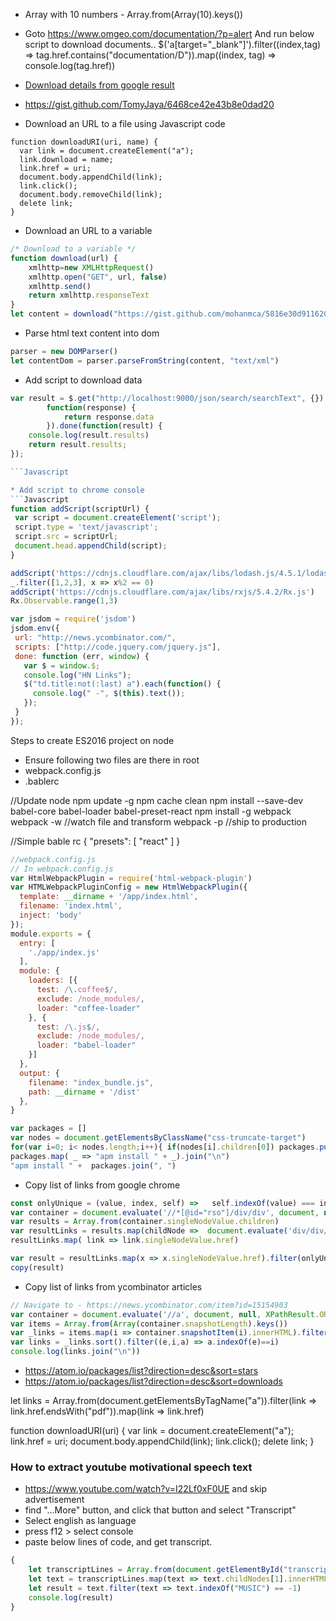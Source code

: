 * Array with 10 numbers - Array.from(Array(10).keys())
* Goto https://www.omgeo.com/documentation/?p=alert And run below script to download documents..
$('a[target="_blank"]').filter((index,tag) => tag.href.contains("documentation/D")).map((index, tag) => console.log(tag.href))

* [Download details from google result](https://github.com/mohanmca/MohanLearningGround/blob/master/src/main/js/google/tools/rip_google_results.js)

* https://gist.github.com/TomyJaya/6468ce42e43b8e0dad20


* Download an URL to a file using Javascript code
```
function downloadURI(uri, name) {
  var link = document.createElement("a");
  link.download = name;
  link.href = uri;
  document.body.appendChild(link);
  link.click();
  document.body.removeChild(link);
  delete link;
}
```
* Download an URL to a variable
```Javascript
/* Download to a variable */
function download(url) {
	xmlhttp=new XMLHttpRequest()
	xmlhttp.open("GET", url, false)
	xmlhttp.send()
	return xmlhttp.responseText
}
let content = download("https://gist.github.com/mohanmca/5816e30d911620c983302b13d7a187b4")
```

* Parse html text content into dom
```Javascript
parser = new DOMParser()
let contentDom = parser.parseFromString(content, "text/xml")
```
* Add script to download data
```Javascript
var result = $.get("http://localhost:9000/json/search/searchText", {}).done(
		function(response) {
			return response.data
		}).done(function(result) {
	console.log(result.results)
	return result.results;
});

```Javascript

* Add script to chrome console
```Javascript
function addScript(scriptUrl) {
 var script = document.createElement('script');
 script.type = 'text/javascript';
 script.src = scriptUrl;
 document.head.appendChild(script);
}
```

```Javascript
addScript('https://cdnjs.cloudflare.com/ajax/libs/lodash.js/4.5.1/lodash.js')
_.filter([1,2,3], x => x%2 == 0)
addScript('https://cdnjs.cloudflare.com/ajax/libs/rxjs/5.4.2/Rx.js')
Rx.Observable.range(1,3)
```

```Javascript
var jsdom = require('jsdom')
jsdom.env({
 url: "http://news.ycombinator.com/",
 scripts: ["http://code.jquery.com/jquery.js"],
 done: function (err, window) {
   var $ = window.$;
   console.log("HN Links");
   $("td.title:not(:last) a").each(function() {
     console.log(" -", $(this).text());
   });
 }
});
```

Steps to create ES2016 project on node

* Ensure following two files are there in root
* webpack.config.js
* .bablerc

//Update node
npm update -g
npm cache clean
npm install --save-dev babel-core babel-loader babel-preset-react
npm install -g webpack
webpack -w //watch file and transform
webpack -p //ship to production

//Simple bable rc
{
  "presets": [
    "react"
  ]
}

```Javascript
//webpack.config.js
// In webpack.config.js
var HtmlWebpackPlugin = require('html-webpack-plugin')
var HTMLWebpackPluginConfig = new HtmlWebpackPlugin({
  template: __dirname + '/app/index.html',
  filename: 'index.html',
  inject: 'body'
});
module.exports = {
  entry: [
    './app/index.js'
  ],
  module: {
    loaders: [{
      test: /\.coffee$/,
      exclude: /node_modules/,
      loader: "coffee-loader"
    }, {
      test: /\.js$/,
      exclude: /node_modules/,
      loader: "babel-loader"
    }]
  },
  output: {
    filename: "index_bundle.js",
    path: __dirname + '/dist'
  },
}
```
 
```Javascript
var packages = []
var nodes = document.getElementsByClassName("css-truncate-target")
for(var i=0; i< nodes.length;i++){ if(nodes[i].children[0]) packages.push(nodes[i].children[0].text) }
packages.map( _ => "apm install " + _).join("\n")
"apm install " +  packages.join(", ")
```


* Copy list of links from google chrome

```Javascript
const onlyUnique = (value, index, self) =>   self.indexOf(value) === index
var container = document.evaluate('//*[@id="rso"]/div/div', document, null, XPathResult.FIRST_ORDERED_NODE_TYPE, null)
var results = Array.from(container.singleNodeValue.children)
var resultLinks = results.map(childNode =>  document.evaluate('div/div/h3/a', childNode, null, XPathResult.FIRST_ORDERED_NODE_TYPE, null))
resultLinks.map( link => link.singleNodeValue.href)

var result = resultLinks.map(x => x.singleNodeValue.href).filter(onlyUnique).join("\r\n")
copy(result)
```


* Copy list of links from ycombinator articles
```Javascript
// Navigate to - https://news.ycombinator.com/item?id=15154903
var container = document.evaluate('//a', document, null, XPathResult.ORDERED_NODE_SNAPSHOT_TYPE , null)
var items = Array.from(Array(container.snapshotLength).keys())
var _links = items.map(i => container.snapshotItem(i).innerHTML).filter(text => text.indexOf("http")!=-1)
var links = _links.sort().filter((e,i,a) => a.indexOf(e)==i)
console.log(links.join("\n"))
```

* https://atom.io/packages/list?direction=desc&sort=stars
* https://atom.io/packages/list?direction=desc&sort=downloads


let links = Array.from(document.getElementsByTagName("a")).filter(link => link.href.endsWith("pdf")).map(link => link.href)

function downloadURI(uri) {
  var link = document.createElement("a");
  link.href = uri;
  document.body.appendChild(link);
  link.click();
  delete link;
}


### How to extract youtube motivational speech text

* https://www.youtube.com/watch?v=I22Lf0xF0UE and skip advertisement
*  find "...More" button, and click that button and select "Transcript"
*  Select english as language
*  press f12 > select console
*  paste below lines of code, and get transcript.


```Javascript
{
    let transcriptLines = Array.from(document.getElementById("transcript-scrollbox").childNodes)
    let text = transcriptLines.map(text => text.childNodes[1].innerHTML) 
    let result = text.filter(text => text.indexOf("MUSIC") == -1) 
    console.log(result)
}
```